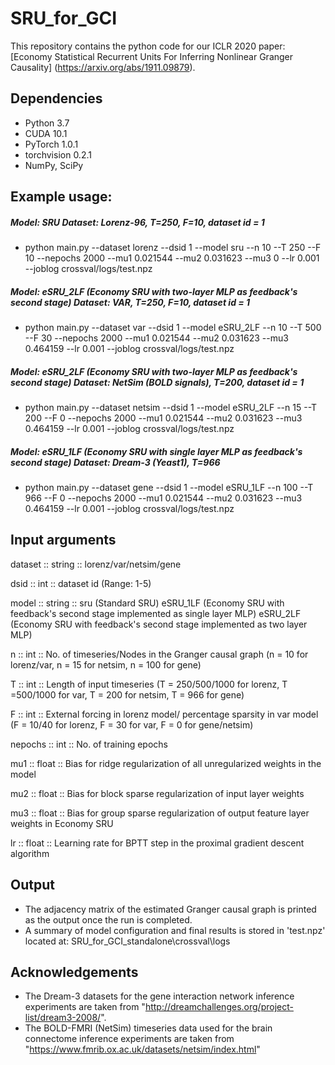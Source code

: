 # SRU_for_GCI
This repository contains the python code for our ICLR 2020 paper:[Economy Statistical Recurrent Units For Inferring Nonlinear Granger Causality] (https://arxiv.org/abs/1911.09879).

## Dependencies
- Python 3.7
- CUDA 10.1
- PyTorch 1.0.1
- torchvision 0.2.1
- NumPy, SciPy

## Example usage: 
##### Model: SRU    Dataset: Lorenz-96, T=250, F=10, dataset id = 1
- python main.py --dataset lorenz --dsid 1 --model sru --n 10 --T 250 --F 10 --nepochs 2000 --mu1 0.021544 --mu2 0.031623 --mu3 0 --lr 0.001 --joblog crossval/logs/test.npz

##### Model: eSRU_2LF (Economy SRU with two-layer MLP as feedback's second stage)    Dataset: VAR, T=250, F=10, dataset id = 1
- python main.py --dataset var --dsid 1 --model eSRU_2LF --n 10 --T 500 --F 30 --nepochs 2000 --mu1 0.021544 --mu2 0.031623 --mu3 0.464159 --lr 0.001 --joblog crossval/logs/test.npz

##### Model: eSRU_2LF (Economy SRU with two-layer MLP as feedback's second stage)    Dataset: NetSim (BOLD signals), T=200, dataset id = 1
- python main.py --dataset netsim --dsid 1 --model eSRU_2LF --n 15 --T 200 --F 0 --nepochs 2000 --mu1 0.021544 --mu2 0.031623 --mu3 0.464159 --lr 0.001 --joblog crossval/logs/test.npz

##### Model: eSRU_1LF (Economy SRU with single layer MLP as feedback's second stage)    Dataset: Dream-3 (Yeast1), T=966 
- python main.py --dataset gene --dsid 1 --model eSRU_1LF --n 100 --T 966 --F 0 --nepochs 2000 --mu1 0.021544 --mu2 0.031623 --mu3 0.464159 --lr 0.001 --joblog crossval/logs/test.npz


## Input arguments

dataset :: string   :: lorenz/var/netsim/gene

dsid    :: int      :: dataset id (Range: 1-5)

model   :: string   :: sru (Standard SRU)
                       eSRU_1LF (Economy SRU with feedback's second stage implemented as single layer MLP)
                       eSRU_2LF (Economy SRU with feedback's second stage implemented as two layer MLP)

n       :: int 	    :: No. of timeseries/Nodes in the Granger causal graph 
                       (n = 10 for lorenz/var, n = 15 for netsim, n = 100 for gene)

T       :: int      :: Length of input timeseries 
                       (T = 250/500/1000 for lorenz, T =500/1000 for var, T = 200 for netsim, T = 966 for gene)

F       :: int      :: External forcing in lorenz model/ percentage sparsity in var model 
                       (F = 10/40 for lorenz, F = 30 for var, F = 0 for gene/netsim)

nepochs	:: int      ::  No. of training epochs

mu1     :: float    ::  Bias for ridge regularization of all unregularized weights in the model 

mu2     :: float    ::  Bias for block sparse regularization of input layer weights

mu3     :: float    ::  Bias for group sparse regularization of output feature layer weights in Economy SRU 

lr      :: float    ::  Learning rate for BPTT step in the proximal gradient descent algorithm


## Output 
- The adjacency matrix of the estimated Granger causal graph is printed as the output once the run is completed.
- A summary of model configuration and final results is stored in 'test.npz' located at: SRU_for_GCI_standalone\crossval\logs


## Acknowledgements
- The Dream-3 datasets for the gene interaction network inference experiments are taken from "http://dreamchallenges.org/project-list/dream3-2008/". 
- The BOLD-FMRI (NetSim) timeseries data used for the brain connectome inference experiments are taken from "https://www.fmrib.ox.ac.uk/datasets/netsim/index.html"  


